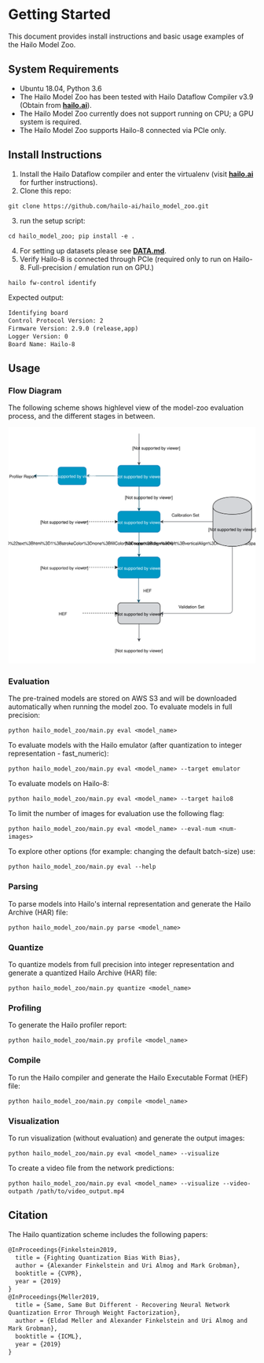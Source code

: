 # Getting Started

This document provides install instructions and basic usage examples of the Hailo Model Zoo.

## System Requirements

- Ubuntu 18.04, Python 3.6
- The Hailo Model Zoo has been tested with Hailo Dataflow Compiler v3.9 (Obtain from [**hailo.ai**](http://hailo.ai)).
- The Hailo Model Zoo currently does not support running on CPU; a GPU system is required.
- The Hailo Model Zoo supports Hailo-8 connected via PCIe only.

## Install Instructions

1. Install the Hailo Dataflow compiler and enter the virtualenv (visit [**hailo.ai**](http://hailo.ai) for further instructions).
2. Clone this repo:
```
git clone https://github.com/hailo-ai/hailo_model_zoo.git
```
3. run the setup script:
```
cd hailo_model_zoo; pip install -e .
```
4. For setting up datasets please see [**DATA.md**](DATA.md).
5. Verify Hailo-8 is connected through PCIe (required only to run on Hailo-8. Full-precision / emulation run on GPU.)
```
hailo fw-control identify
```
Expected output:
```
Identifying board
Control Protocol Version: 2
Firmware Version: 2.9.0 (release,app)
Logger Version: 0
Board Name: Hailo-8
```

## Usage

### Flow Diagram
The following scheme shows highlevel view of the model-zoo evaluation process, and the different stages in between.

<p align="center">
  <img src="images/usage_flow.svg" />
</p>

### Evaluation

The pre-trained models are stored on AWS S3 and will be downloaded automatically when running the model zoo.
To evaluate models in full precision:
```
python hailo_model_zoo/main.py eval <model_name>
```
To evaluate models with the Hailo emulator (after quantization to integer representation - fast_numeric):
```
python hailo_model_zoo/main.py eval <model_name> --target emulator
```
To evaluate models on Hailo-8:
```
python hailo_model_zoo/main.py eval <model_name> --target hailo8
```
To limit the number of images for evaluation use the following flag:
```
python hailo_model_zoo/main.py eval <model_name> --eval-num <num-images>
```
To explore other options (for example: changing the default batch-size) use:
```
python hailo_model_zoo/main.py eval --help
```

### Parsing
To parse models into Hailo's internal representation and generate the Hailo Archive (HAR) file:
```
python hailo_model_zoo/main.py parse <model_name>
```

### Quantize
To quantize models from full precision into integer representation and generate a quantized Hailo Archive (HAR) file:
```
python hailo_model_zoo/main.py quantize <model_name>
```

### Profiling
To generate the Hailo profiler report:
```
python hailo_model_zoo/main.py profile <model_name>
```

### Compile
To run the Hailo compiler and generate the Hailo Executable Format (HEF) file:
```
python hailo_model_zoo/main.py compile <model_name>
```

### Visualization
To run visualization (without evaluation) and generate the output images:
```
python hailo_model_zoo/main.py eval <model_name> --visualize
```
To create a video file from the network predictions:
```
python hailo_model_zoo/main.py eval <model_name> --visualize --video-outpath /path/to/video_output.mp4
```

## Citation

The Hailo quantization scheme includes the following papers:

```
@InProceedings{Finkelstein2019,
  title = {Fighting Quantization Bias With Bias},
  author = {Alexander Finkelstein and Uri Almog and Mark Grobman},
  booktitle = {CVPR},
  year = {2019}
}
@InProceedings{Meller2019,
  title = {Same, Same But Different - Recovering Neural Network Quantization Error Through Weight Factorization},
  author = {Eldad Meller and Alexander Finkelstein and Uri Almog and Mark Grobman},
  booktitle = {ICML},
  year = {2019}
}
```